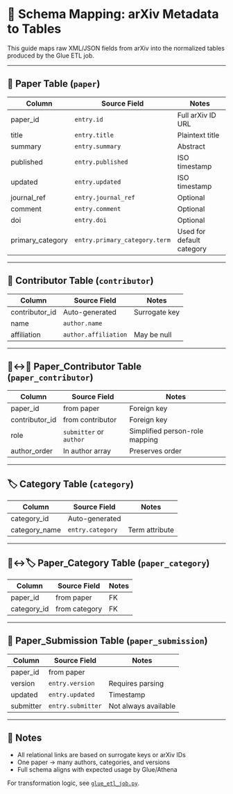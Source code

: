 # 🧬 Schema Mapping: arXiv Metadata to Tables

This guide maps raw XML/JSON fields from arXiv into the normalized tables produced by the Glue ETL job.

---

## 📄 Paper Table (`paper`)
| Column       | Source Field        | Notes                        |
|--------------|---------------------|------------------------------|
| paper_id     | `entry.id`          | Full arXiv ID URL            |
| title        | `entry.title`       | Plaintext title              |
| summary      | `entry.summary`     | Abstract                     |
| published    | `entry.published`   | ISO timestamp                |
| updated      | `entry.updated`     | ISO timestamp                |
| journal_ref  | `entry.journal_ref` | Optional                     |
| comment      | `entry.comment`     | Optional                     |
| doi          | `entry.doi`         | Optional                     |
| primary_category | `entry.primary_category.term` | Used for default category |

---

## 👤 Contributor Table (`contributor`)
| Column        | Source Field                | Notes                       |
|---------------|-----------------------------|-----------------------------|
| contributor_id| Auto-generated              | Surrogate key              |
| name          | `author.name`               |                             |
| affiliation   | `author.affiliation`        | May be null                |

---

## 📄↔👤 Paper_Contributor Table (`paper_contributor`)
| Column        | Source Field         | Notes                          |
|---------------|----------------------|---------------------------------|
| paper_id      | from paper           | Foreign key                    |
| contributor_id| from contributor     | Foreign key                    |
| role          | `submitter` or `author` | Simplified person-role mapping |
| author_order  | In author array      | Preserves order                |

---

## 🏷️ Category Table (`category`)
| Column       | Source Field      | Notes             |
|--------------|-------------------|-------------------|
| category_id  | Auto-generated    |                   |
| category_name| `entry.category`  | Term attribute    |

---

## 📄↔🏷️ Paper_Category Table (`paper_category`)
| Column       | Source Field      | Notes                     |
|--------------|-------------------|---------------------------|
| paper_id     | from paper        | FK                        |
| category_id  | from category     | FK                        |

---

## 🧾 Paper_Submission Table (`paper_submission`)
| Column       | Source Field            | Notes                  |
|--------------|-------------------------|------------------------|
| paper_id     | from paper              |                        |
| version      | `entry.version`         | Requires parsing       |
| updated      | `entry.updated`         | Timestamp              |
| submitter    | `entry.submitter`       | Not always available   |

---

## 📌 Notes
- All relational links are based on surrogate keys or arXiv IDs
- One paper → many authors, categories, and versions
- Full schema aligns with expected usage by Glue/Athena

For transformation logic, see [`glue_etl_job.py`](../glue/glue_etl_job.py).

